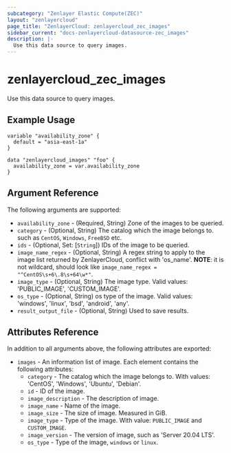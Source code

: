 ```yaml
---
subcategory: "Zenlayer Elastic Compute(ZEC)"
layout: "zenlayercloud"
page_title: "ZenlayerCloud: zenlayercloud_zec_images"
sidebar_current: "docs-zenlayercloud-datasource-zec_images"
description: |-
  Use this data source to query images.
---
```


# zenlayercloud_zec_images

Use this data source to query images.

## Example Usage

```hcl
variable "availability_zone" {
  default = "asia-east-1a"
}

data "zenlayercloud_images" "foo" {
  availability_zone = var.availability_zone
}
```

## Argument Reference

The following arguments are supported:

* `availability_zone` - (Required, String) Zone of the images to be queried.
* `category` - (Optional, String) The catalog which the image belongs to. such as `CentOS`, `Windows`, `FreeBSD` etc.
* `ids` - (Optional, Set: [`String`]) IDs of the image to be queried.
* `image_name_regex` - (Optional, String) A regex string to apply to the image list returned by ZenlayerCloud, conflict with 'os_name'. **NOTE**: it is not wildcard, should look like `image_name_regex = "^CentOS\s+6\.8\s+64\w*"`.
* `image_type` - (Optional, String) The image type. Valid values: 'PUBLIC_IMAGE', 'CUSTOM_IMAGE'.
* `os_type` - (Optional, String) os type of the image. Valid values: 'windows', 'linux', 'bsd', 'android', 'any'.
* `result_output_file` - (Optional, String) Used to save results.

## Attributes Reference

In addition to all arguments above, the following attributes are exported:

* `images` - An information list of image. Each element contains the following attributes:
   * `category` - The catalog which the image belongs to. With values: 'CentOS', 'Windows', 'Ubuntu', 'Debian'.
   * `id` - ID of the image.
   * `image_description` - The description of image.
   * `image_name` - Name of the image.
   * `image_size` - The size of image. Measured in GiB.
   * `image_type` - Type of the image. With value: `PUBLIC_IMAGE` and `CUSTOM_IMAGE`.
   * `image_version` - The version of image, such as 'Server 20.04 LTS'.
   * `os_type` - Type of the image, `windows` or `linux`.



